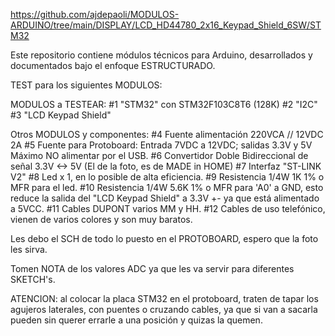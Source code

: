 https://github.com/ajdepaoli/MODULOS-ARDUINO/tree/main/DISPLAY/LCD_HD44780_2x16_Keypad_Shield_6SW/STM32

Este repositorio contiene módulos técnicos para Arduino, desarrollados y documentados bajo el enfoque ESTRUCTURADO.

TEST para los siguientes MODULOS:

MODULOS a TESTEAR:
#1 "STM32" con STM32F103C8T6 (128K)
#2 "I2C"
#3 "LCD Keypad Shield"

Otros MODULOS y componentes:
#4 Fuente alimentación 220VCA // 12VDC 2A
#5 Fuente para Protoboard: Entrada 7VDC a 12VDC; salidas 3.3V y 5V Máximo NO alimentar por el USB.
#6 Convertidor Doble Bidireccional de señal 3.3V <-> 5V (El de la foto, es de MADE in HOME)
#7 Interfaz "ST-LINK V2"
#8 Led x 1, en lo posible de alta eficiencia.
#9 Resistencia 1/4W 1K 1% o MFR para el led.
#10 Resistencia 1/4W 5.6K 1% o MFR para 'A0' a GND, esto reduce la salida del "LCD Keypad Shield" a 3.3V +- ya que está alimentado a 5VCC.
#11 Cables DUPONT varios MM y HH.
#12 Cables de uso telefónico, vienen de varios colores y son muy baratos.

Les debo el SCH de todo lo puesto en el PROTOBOARD, espero que la foto les sirva.

Tomen NOTA de los valores ADC ya que les va servir para diferentes SKETCH's.

ATENCION: al colocar la placa STM32 en el protoboard, traten de tapar los agujeros laterales, con puentes o cruzando cables, ya que si van a sacarla pueden sin querer errarle a una posición y quizas la quemen.
